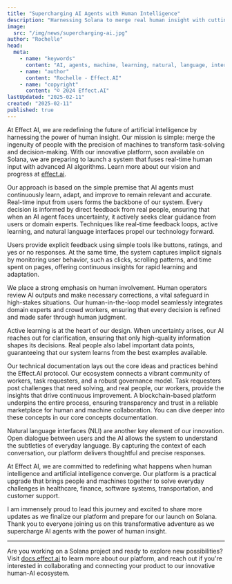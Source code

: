 ```yaml
---
title: "Supercharging AI Agents with Human Intelligence"
description: "Harnessing Solana to merge real human insight with cutting-edge AI for everyday breakthroughs in technology: At Effect AI, we are redefining the future of artificial intelligence by harnessing the power of human insight. Our mission is simple: merge the ingenuity of people with the precision of machines to transform task-solving and decision-making."
image:
  src: "/img/news/supercharging-ai.jpg"
author: "Rochelle"
head:
  meta:
    - name: "keywords"
      content: "AI, agents, machine, learning, natural, language, interfaces"
    - name: "author"
      content: "Rochelle - Effect.AI"
    - name: "copyright"
      content: "© 2024 Effect.AI"
lastUpdated: "2025-02-11"
created: "2025-02-11"
published: true
---
```


At Effect AI, we are redefining the future of artificial intelligence by harnessing the power of human insight. Our mission is simple: merge the ingenuity of people with the precision of machines to transform task-solving and decision-making. With our innovative platform, soon available on Solana, we are preparing to launch a system that fuses real-time human input with advanced AI algorithms. Learn more about our vision and progress at [effect.ai](https://effect.ai).

Our approach is based on the simple premise that AI agents must continuously learn, adapt, and improve to remain relevant and accurate. Real-time input from users forms the backbone of our system. Every decision is informed by direct feedback from real people, ensuring that when an AI agent faces uncertainty, it actively seeks clear guidance from users or domain experts. Techniques like real-time feedback loops, active learning, and natural language interfaces propel our technology forward.

Users provide explicit feedback using simple tools like buttons, ratings, and yes or no responses. At the same time, the system captures implicit signals by monitoring user behavior, such as clicks, scrolling patterns, and time spent on pages, offering continuous insights for rapid learning and adaptation.

We place a strong emphasis on human involvement. Human operators review AI outputs and make necessary corrections, a vital safeguard in high-stakes situations. Our human-in-the-loop model seamlessly integrates domain experts and crowd workers, ensuring that every decision is refined and made safer through human judgment.

Active learning is at the heart of our design. When uncertainty arises, our AI reaches out for clarification, ensuring that only high-quality information shapes its decisions. Real people also label important data points, guaranteeing that our system learns from the best examples available.

Our technical documentation lays out the core ideas and practices behind the Effect.AI protocol. Our ecosystem connects a vibrant community of workers, task requesters, and a robust governance model. Task requesters post challenges that need solving, and real people, our workers, provide the insights that drive continuous improvement. A blockchain-based platform underpins the entire process, ensuring transparency and trust in a reliable marketplace for human and machine collaboration. You can dive deeper into these concepts in our core concepts documentation.

Natural language interfaces (NLI) are another key element of our innovation. Open dialogue between users and the AI allows the system to understand the subtleties of everyday language. By capturing the context of each conversation, our platform delivers thoughtful and precise responses.

At Effect AI, we are committed to redefining what happens when human intelligence and artificial intelligence converge. Our platform is a practical upgrade that brings people and machines together to solve everyday challenges in healthcare, finance, software systems, transportation, and customer support.

I am immensely proud to lead this journey and excited to share more updates as we finalize our platform and prepare for our launch on Solana. Thank you to everyone joining us on this transformative adventure as we supercharge AI agents with the power of human insight.

---

Are you working on a Solana project and ready to explore new possibilities? Visit [docs.effect.ai](https://docs.effect.ai) to learn more about our platform, and reach out if you're interested in collaborating and connecting your product to our innovative human-AI ecosystem.
